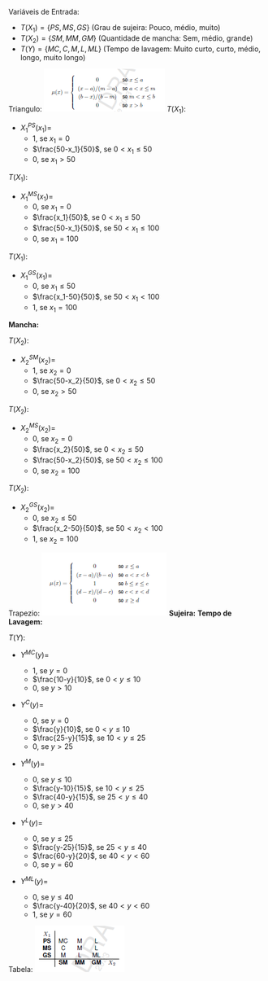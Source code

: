 Variáveis de Entrada:
- $T(X_1)=\{PS,MS,GS\}$ (Grau de sujeira: Pouco, médio, muito)
- $T(X_2)=\{SM,MM,GM\}$ (Quantidade de mancha: Sem, médio, grande)
- $T(Y)=\{MC,C,M,L,ML\}$ (Tempo de lavagem: Muito curto, curto, médio, longo, muito longo)

Triangulo:
![text](./triangulo.png)
$T(X_1)$:
- $X_1^{PS}(x_1) =$
    - $1$, se $x_1=0$
    - $\frac{50-x_1}{50}$, se $0< x_1 \leq 50$
    - $0$, se $x_1> 50$

$T(X_1)$:
- $X_1^{MS}(x_1) =$
    - $0$, se $x_1=0$
    - $\frac{x_1}{50}$, se $0< x_1 \leq 50$
    - $\frac{50-x_1}{50}$, se $50< x_1 \leq 100$
    - $0$, se $x_1= 100$

$T(X_1)$:
- $X_1^{GS}(x_1) =$
    - $0$, se $x_1\leq50$
    - $\frac{x_1-50}{50}$, se $50< x_1 < 100$
    - $1$, se $x_1= 100$


<b>Mancha:</b>

$T(X_2)$:
- $X_2^{SM}(x_2) =$
    - $1$, se $x_2=0$
    - $\frac{50-x_2}{50}$, se $0< x_2 \leq 50$
    - $0$, se $x_2> 50$

$T(X_2)$:
- $X_2^{MS}(x_2) =$
    - $0$, se $x_2=0$
    - $\frac{x_2}{50}$, se $0< x_2 \leq 50$
    - $\frac{50-x_2}{50}$, se $50< x_2 \leq 100$
    - $0$, se $x_2= 100$

$T(X_2)$:
- $X_2^{GS}(x_2) =$
    - $0$, se $x_2\leq50$
    - $\frac{x_2-50}{50}$, se $50< x_2 < 100$
    - $1$, se $x_2= 100$

Trapezio:
![text](./Trapezio.png)
<b>Sujeira:</b>
<b>Tempo de Lavagem:</b>

$T(Y)$:
- $Y^{MC}(y) =$
    - $1$, se $y=0$
    - $\frac{10-y}{10}$, se $0< y \leq 10$
    - $0$, se $y> 10$

- $Y^{C}(y) =$
    - $0$, se $y=0$
    - $\frac{y}{10}$, se $0< y \leq 10$
    - $\frac{25-y}{15}$, se $10< y \leq 25$
    - $0$, se $y> 25$

- $Y^{M}(y) =$
    - $0$, se $y\leq 10$
    - $\frac{y-10}{15}$, se $10< y \leq 25$
    - $\frac{40-y}{15}$, se $25< y \leq 40$
    - $0$, se $y> 40$

- $Y^{L}(y) =$
    - $0$, se $y\leq 25$
    - $\frac{y-25}{15}$, se $25< y \leq 40$
    - $\frac{60-y}{20}$, se $40< y < 60$
    - $0$, se $y=60$
- $Y^{ML}(y) =$
    - $0$, se $y\leq 40$
    - $\frac{y-40}{20}$, se $40< y < 60$
    - $1$, se $y=60$

Tabela:
![text](./tabela.png)